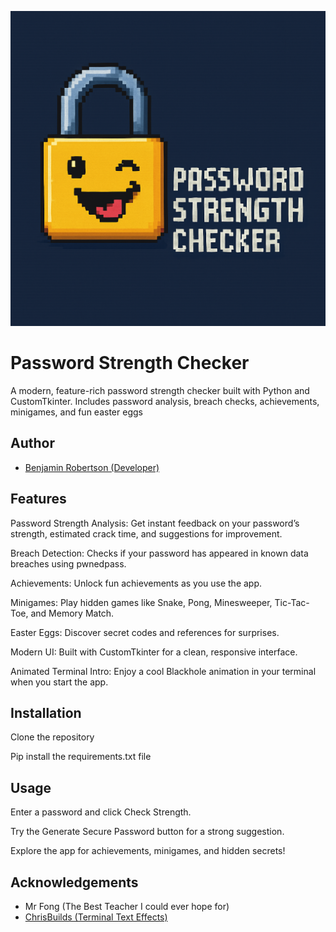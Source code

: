 
![Logo](https://raw.githubusercontent.com/Robertson-B/Password-Checker/main/GithubIcon.png)

# Password Strength Checker

A modern, feature-rich password strength checker built with Python and CustomTkinter.
Includes password analysis, breach checks, achievements, minigames, and fun easter eggs
## Author

- [Benjamin Robertson (Developer)](https://github.com/Robertson-B)



## Features

Password Strength Analysis:
Get instant feedback on your password’s strength, estimated crack time, and suggestions for improvement.

Breach Detection:
Checks if your password has appeared in known data breaches using pwnedpass.

Achievements:
Unlock fun achievements as you use the app.

Minigames:
Play hidden games like Snake, Pong, Minesweeper, Tic-Tac-Toe, and Memory Match.

Easter Eggs:
Discover secret codes and references for surprises.

Modern UI:
Built with CustomTkinter for a clean, responsive interface.

Animated Terminal Intro:
Enjoy a cool Blackhole animation in your terminal when you start the app.
## Installation
Clone the repository

Pip install the requirements.txt file
## Usage
Enter a password and click Check Strength.

Try the Generate Secure Password button for a strong suggestion.

Explore the app for achievements, minigames, and hidden secrets!
## Acknowledgements

- Mr Fong (The Best Teacher I could ever hope  for)
 - [ChrisBuilds (Terminal Text Effects)](https://github.com/ChrisBuilds)

